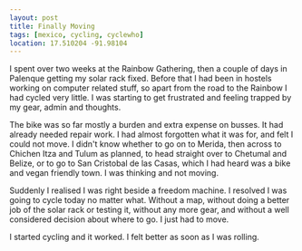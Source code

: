 ```yaml
---
layout: post
title: Finally Moving
tags: [mexico, cycling, cyclewho]
location: 17.510204 -91.98104
---
```


I spent over two weeks at the Rainbow Gathering, then a couple of days in
Palenque getting my solar rack fixed. Before that I had been in hostels
working on computer related stuff, so apart from the road to the Rainbow I had
cycled very little. I was starting to get frustrated and feeling trapped by my
gear, admin and thoughts.

The bike was so far mostly a burden and extra expense on busses. It had already
needed repair work. I had almost forgotten what it was for, and felt I could
not move. I didn't know whether to go on to Merida, then across to Chichen
Itza and Tulum as planned, to head straight over to Chetumal and Belize, or to
go to San Cristobal de las Casas, which I had heard was a bike and vegan
friendly town. I was thinking and not moving.

Suddenly I realised I was right beside a freedom machine. I resolved I was
going to cycle today no matter what. Without a map, without doing a better job
of the solar rack or testing it, without any more gear, and without a well
considered decision about where to go. I just had to move.

I started cycling and it worked. I felt better as soon as I was rolling.
